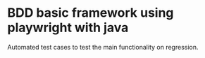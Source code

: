 # BDD basic framework using playwright with java
Automated test cases to test the main functionality on regression.
